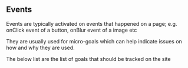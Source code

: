 ## Events

Events are typically activated on events that happened on a page; e.g. onClick event of a button, onBlur event of a image etc

They are usually used for micro-goals which can help indicate issues on how and why they are used.

The below list are the list of goals that should be tracked on the site